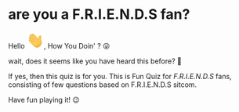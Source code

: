# are you a F.R.I.E.N.D.S fan?

Hello <img src="https://github.com/demaria11/Spark_Projects/blob/main/Hi.gif" width="35px">, How You Doin' ? 😜

wait, does it seems like you have heard this before? 🤔

If yes, then this quiz is for you.
This is Fun Quiz for *F.R.I.E.N.D.S* fans, consisting of few questions based on F.R.I.E.N.D.S sitcom.

Have fun playing it! 😉
